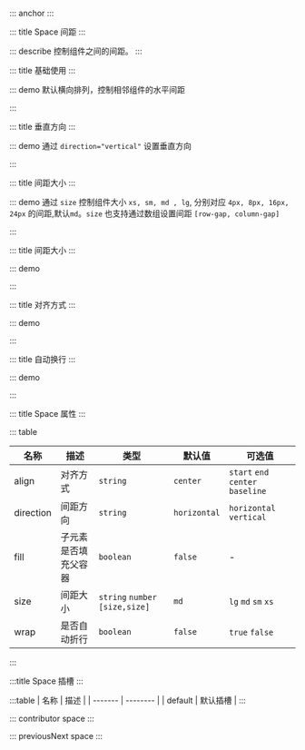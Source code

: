 ::: anchor
:::

::: title Space 间距
:::

::: describe 控制组件之间的间距。
:::

::: title 基础使用
:::

::: demo 默认横向排列，控制相邻组件的水平间距

<template>
  <lay-space>
    <lay-button v-for="idx of 5" type="normal">按钮 {{idx}}</lay-button>
  </lay-space>
</template>

<script>
import { ref } from 'vue'

export default {
  setup() {

    return {
    }
  }
}
</script>

:::


::: title 垂直方向
:::

::: demo 通过 `direction="vertical"` 设置垂直方向

<template>
  <lay-space direction="vertical" fill wrap>
    <lay-button v-for="idx of 5" type="normal" :fluid="true">按钮 {{idx}}</lay-button>
  </lay-space>
</template>

<script>
import { ref } from 'vue'

export default {
  setup() {

    return {
    }
  }
}
</script>

:::


::: title 间距大小
:::

::: demo 通过 `size` 控制组件大小 `xs, sm, md , lg`, 分别对应 `4px, 8px, 16px, 24px` 的间距,默认`md`。`size` 也支持通过数组设置间距 `[row-gap, column-gap]`

<template>
    <lay-radio 
      v-for="sizeKey of sizeKeys" 
      v-model="sizeSelected" 
      name="action" 
      :value="sizeKey"
       @change="changeSize">
      {{sizeKey}}
    </lay-radio>
    <br><br>
  <lay-space :size="spaceSize">
    <lay-button v-for="idx of 5" type="normal">按钮 {{idx}}</lay-button>
  </lay-space>
</template>

<script>
import { ref } from 'vue'

export default {
  setup() {
    const sizeKeys = ["xs","sm","md","lg"];
    const spaceSize = ref();

    const sizeSelected = ref("sm");
    const changeSize = function( key ) {
      spaceSize.value = key;
    }

    return {
        sizeSelected,
        changeSize,
        spaceSize,
    }
  }
}
</script>

:::

::: title 间距大小
:::

::: demo

<template>
  <lay-slider v-model="customSize"></lay-slider>
  <br><br>
  <lay-space :size="customSize">
    <lay-button v-for="idx of 5" type="normal">按钮 {{idx}}</lay-button>
  </lay-space>
</template>

<script>
import { ref } from 'vue'

export default {
  setup() {
    const customSize = ref(8);

    return {
        customSize,
    }
  }
}
</script>

:::


::: title 对齐方式
:::

::: demo

<template>
    <lay-radio 
      v-for="alignKey of alignKeys" 
      v-model="alignSelected" 
      name="action" 
      :value="alignKey"
       @change="changeAlign">
      {{alignKey}}
    </lay-radio>
    <br><br>
  <lay-space :align="spaceAlign" style="backgroundColor: whitesmoke;padding: 10px;">
    <span>Space:</span>
    <lay-button>默认按钮</lay-button>
    <lay-card title="标题">
      内容
    </lay-card>
  </lay-space>
</template>

<script>
import { ref } from 'vue'

export default {
  setup() {
    const alignKeys = ["start", "center","end","baseline"];
    const spaceAlign = ref();

    const alignSelected = ref("center");
    const changeAlign = function( key ) {
      spaceAlign.value = key;
    }

    return {
      alignSelected,
      changeAlign,
      spaceAlign,
    }
  }
}
</script>

:::


::: title 自动换行
:::

::: demo

<template>
  <lay-space wrap :size="[16,24]">
    <lay-button v-for="_ of 20">默认按钮{{_}}</lay-button>
  </lay-space>
</template>

<script>
import { ref } from 'vue'

export default {
  setup() {

    return {
    }
  }
}
</script>

:::


::: title Space 属性
:::

::: table

| 名称      | 描述                | 类型                                      | 默认值       | 可选值                            |
| --------- | -------------------| ----------------------------------------- | ------------ | --------------------------------- |
| align     | 对齐方式            | `string`                                  | `center`     | `start` `end` `center` `baseline` |
| direction | 间距方向            | `string`                                  | `horizontal` | `horizontal` `vertical`           |
| fill      | 子元素是否填充父容器 | `boolean`                                 | `false`      | -                                 |
| size      | 间距大小            | `string` `number` `[size,size]`           | `md`         | `lg` `md` `sm` `xs`               |
| wrap      | 是否自动折行         | `boolean`                                | `false`      | `true` `false`                    |

:::

:::title Space 插槽
:::

:::table
| 名称    | 描述     |
| ------- | -------- |
| default | 默认插槽 |
:::


::: contributor space
::: 

::: previousNext space
:::